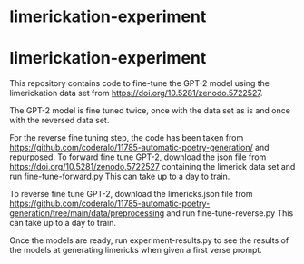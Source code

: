 # limerickation-experiment
# limerickation-experiment
This repository contains code to fine-tune the GPT-2 model using the limerickation data set from https://doi.org/10.5281/zenodo.5722527.

The GPT-2 model is fine tuned twice, once with the data set as is and once with the reversed data set.

For the reverse fine tuning step, the code has been taken from https://github.com/coderalo/11785-automatic-poetry-generation/ and repurposed.
To forward fine tune GPT-2, download the json file from https://doi.org/10.5281/zenodo.5722527 containing the limerick data set and run fine-tune-forward.py
This can take up to a day to train.

To reverse fine tune GPT-2, download the limericks.json file from https://github.com/coderalo/11785-automatic-poetry-generation/tree/main/data/preprocessing and run fine-tune-reverse.py
This can take up to a day to train.

Once the models are ready, run experiment-results.py to see the results of the models at generating limericks when given a first verse prompt.
